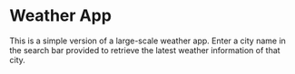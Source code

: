 # Weather App

This is a simple version of a large-scale weather app. Enter a city name in the search bar provided to retrieve the latest weather
information of that city.